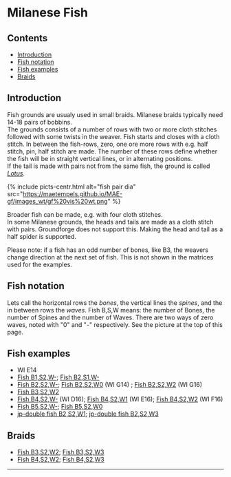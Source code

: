 # Milanese Fish

## Contents
* [Introduction](#introduction)
* [Fish notation](#fish-notation)
* [Fish examples](#fish-examples)
* [Braids](#braids)

## Introduction
Fish grounds are usualy used in small braids. Milanese braids typically need 14-18 pairs of bobbins.    
The grounds consists of a number of rows with two or more cloth stitches followed with some twists in the weaver. Fish starts and closes with a cloth stitch. In between the fish-rows, zero, one ore more rows with e.g. half stitch, pin, half stitch are made. The number of these rows define whether the fish will be in straight vertical lines, or in alternating positions.        
If the tail is made with pairs not from the same fish, the ground is called [_Lotus_][lotus-page].    

{% include picts-centr.html
     alt="fish pair dia"
     src="https://maetempels.github.io/MAE-gf/images_wt/gf%20vis%20wt.png"
%}     

Broader fish can be made, e.g. with four cloth stitches.       
In some Milanese grounds, the heads and tails are made as a cloth stitch with pairs. Groundforge does not support this. Making the head and tail as a half spider is supported.    

Please note: if a fish has an odd number of bones, like B3, the weavers change direction at the next set of fish. This is not shown in the matrices used for the examples.   

## Fish notation
Lets call the horizontal rows the _bones_, the vertical lines the _spines_, and the in between rows the _waves_.
Fish B,S,W means: the number of Bones, the number of Spines and the number of Waves. There are two ways of zero waves, noted with "0" and "-" respectively. See the picture at the top of this page.

## Fish examples
* WI E14   
* [Fish B1,S2,W-][T-12-]; [Fish B2,S1,W-][T-21-]   
* [Fish B2,S2,W-][T-22-]; [Fish B2,S2,W0][T-220] (WI G14) ; [Fish B2,S2,W2][T-222] (WI G16)     
* [Fish B3,S2,W2][T-322]               
* [Fish B4,S2,W-][T-42-] (WI D16); [Fish B4,S2,W1][T-421] (WI E16); [Fish B4,S2,W2][T-422] (WI F16)      
* [Fish B5,S2,W-][T-52-]; [Fish B5,S2,W0][T-520]   
* [jp-double fish B2,S2,W1][TD-221]; [jp-double fish B2,S2,W3][TD-223] 

## Braids
* [Fish B3,S2,W2][Z322]; [Fish B3,S2,W3][Z323]
* [Fish B4,S2,W2][Z422]; [Fish B4,S2,W3][Z423]

***

[lotus-page]: https://maetempels.github.io/MAE-gf/docs/lotus
[ne-spiders-page]: https://maetempels.github.io/MAE-gf/docs/spiders#spiders-with-a-narrow-eye
[fish-gen]: https://maetempels.github.io/MAE-gf/images_wt/mx-fish.png
[fish-build]: https://maetempels.github.io/MAE-gf/images_wt/mx-fish-bld.png

[T-12-]: https://d-bl.github.io/GroundForge/tiles?patchWidth=9&patchHeight=11&m1=rrctctt&d1=ctc&e2=ctc&c2=ctcll&d3=ctc&a3=llctctt&e4=ctcrr&c4=ctc&footside=x-,xz,4-,xw&tile=-5-,0z2,-5-,6v9&headside=-7,YX,-X,VX&footsideStitch=ctc&tileStitch=ctc&headsideStitch=ctc&shiftColsSW=0&shiftRowsSW=4&shiftColsSE=3&shiftRowsSE=4

[T-21-]: https://d-bl.github.io/GroundForge/tiles?patchWidth=8&patchHeight=8&a1=ctc&a2=ctcr&tile=8,1&footsideStitch=ctctt&tileStitch=ctc&headsideStitch=ctctt&shiftColsSW=0&shiftRowsSW=2&shiftColsSE=1&shiftRowsSE=2

[T-22-]: https://d-bl.github.io/GroundForge/tiles?patchWidth=8&patchHeight=8&a1=ctc&a2=ctclll&b2=ctc&a3=ctc&b3=ctcrrr&tile=4-,12,88&footsideStitch=ctctt&tileStitch=ctc&headsideStitch=ctctt&shiftColsSW=0&shiftRowsSW=3&shiftColsSE=2&shiftRowsSE=3

[T-220]: https://d-bl.github.io/GroundForge/tiles?patchWidth=8&patchHeight=8&a1=ctc&a2=ctcll&b2=ctc&a3=ctc&b3=ctcrr&a4=ctctt&tile=5-,12,88,4-&footsideStitch=ctctt&tileStitch=ctc&headsideStitch=ctctt&shiftColsSW=-1&shiftRowsSW=4&shiftColsSE=1&shiftRowsSE=4

[TD-221]: https://d-bl.github.io/GroundForge/tiles?patchWidth=8&patchHeight=13&a1=ctct&b2=ct&a3=ctc&a4=ctcl&b4=ctc&a5=ctc&b5=ctcr&tile=4-,-5,5-,12,88,&footsideStitch=ctctt&tileStitch=ctc&headsideStitch=ctctt&shiftColsSW=0&shiftRowsSW=5&shiftColsSE=2&shiftRowsSE=5

[T-222]: https://d-bl.github.io/GroundForge/tiles?patchWidth=8&patchHeight=13&a1=ctctt&b2=ctctt&a3=ctc&a4=ctcll&b4=ctc&a5=ctc&b5=ctcrr&a6=ctctt&tile=5-,-5,5-,12,88,4-,&footsideStitch=ctctt&tileStitch=ctc&headsideStitch=ctctt&shiftColsSW=-1&shiftRowsSW=6&shiftColsSE=1&shiftRowsSE=6

[TD-223]: https://d-bl.github.io/GroundForge/tiles?patchWidth=8&patchHeight=17&b1=ctct&a2=ctct&b3=ct&a4=ctct&b5=ctc&a6=rctc&b6=ctc&a7=ctcr&b7=ctc&tile=-4,5-,-5,5-,-5,21,88,&footsideStitch=ctctt&tileStitch=ctc&headsideStitch=ctctt&shiftColsSW=0&shiftRowsSW=7&shiftColsSE=2&shiftRowsSE=7

[T-322]: https://d-bl.github.io/GroundForge/tiles?patchWidth=8&patchHeight=17&a1=ctct&b2=ctct&a3=ctc&a4=ctclll&b4=ctc&a5=ctc&b5=ctcrrr&a6=ctclll&b6=ctc&a7=ctct&tile=5-,-5,5-,12,88,11,4-,&footsideStitch=ctctt&tileStitch=ctc&headsideStitch=ctctt&shiftColsSW=-1&shiftRowsSW=7&shiftColsSE=1&shiftRowsSE=7

[T-42-]: https://d-bl.github.io/GroundForge/tiles?patchWidth=10&patchHeight=12&a1=ctc&a2=ctcll&b2=ctc&a3=ctc&b3=ctcrr&a4=ctcll&b4=ctc&a5=ctc&b5=ctcrr&tile=4-,12,88,11,88,&footsideStitch=ctctt&tileStitch=ctc&headsideStitch=ctctt&shiftColsSW=0&shiftRowsSW=5&shiftColsSE=2&shiftRowsSE=5

[T-421]: https://d-bl.github.io/GroundForge/tiles?patchWidth=10&patchHeight=16&a1=ctct&b2=ctc&a3=ctc&b3=ctcll&a4=ctcrr&b4=ctc&a5=ctc&b5=ctcll&a6=ctcrr&b6=ctc&b7=ctct&tile=5-,-5,21,88,11,88,-4,&footsideStitch=ctctt&tileStitch=ctc&headsideStitch=ctctt&shiftColsSW=0&shiftRowsSW=7&shiftColsSE=2&shiftRowsSE=7

[T-422]: https://d-bl.github.io/GroundForge/tiles?patchWidth=10&patchHeight=16&a1=ctct&b2=ctct&a3=ctc&a4=ctcll&b4=ctc&a5=ctc&b5=ctcrr&a6=ctcll&b6=ctc&a7=ctc&b7=ctcrr&a8=ctct&tile=5-,-5,5-,12,88,11,88,4-,&footsideStitch=ctctt&tileStitch=ctc&headsideStitch=ctctt&shiftColsSW=-1&shiftRowsSW=8&shiftColsSE=1&shiftRowsSE=8

[T-52-]: https://d-bl.github.io/GroundForge/tiles?patchWidth=10&patchHeight=14&a1=ctc&a2=ctcll&b2=ctc&a3=ctc&b3=ctcrr&a4=ctcll&b4=ctc&a5=ctc&b5=ctcrr&a6=ctcll&b6=ctc&tile=4-,12,88,11,88,11,&footsideStitch=ctctt&tileStitch=ctc&headsideStitch=ctctt&shiftColsSW=0&shiftRowsSW=6&shiftColsSE=2&shiftRowsSE=6

[T-520]: https://d-bl.github.io/GroundForge/tiles?patchWidth=10&patchHeight=14&a1=ctc&a2=ctcll&b2=ctc&a3=ctc&b3=ctcrr&a4=ctcll&b4=ctc&a5=ctc&b5=ctcrr&a6=ctcll&b6=ctc&a7=ctct&tile=5-,12,88,11,88,11,4-,&footsideStitch=ctctt&tileStitch=ctc&headsideStitch=ctctt&shiftColsSW=-1&shiftRowsSW=7&shiftColsSE=1&shiftRowsSE=7

[Z422]: https://d-bl.github.io/GroundForge/tiles?patchWidth=5&patchHeight=22&g1=ctt&c1=ctt&a1=ctctt&h2=ctctt&b2=ctc&g3=ctc&c3=ctc&b3=ctcll&g4=ctcrr&c4=ctcrr&b4=ctc&a4=ctctt&h5=ctctt&g5=ctc&c5=ctc&b5=ctcll&g6=ctcrr&c6=ctcrr&b6=ctc&a6=ctctt&h7=ctctt&b7=ctctt&g8=ctt&c8=ctt&a8=ctctt&h10=ctctt&a10=ctctr&g11=ctcll&g12=ctcrr&a12=rrctctt&h13=ctctt&g13=ctcll&a14=rrctctt&g15=ctctt&a15=rrctctt&h16=ctctt&footside=4,x,x,4,x,4,x,4,x,4,x,4,x,4,4,x&tile=-5,5-,12,88,11,88,4-,-5,&headside=5x,-7,5x,8x,17,8x,-7,5x,xx,w7,4x,8x,17,xx,7x,-7&footsideStitch=ctctt&tileStitch=ctc&headsideStitch=ctctt&shiftColsSW=-1&shiftRowsSW=8&shiftColsSE=1&shiftRowsSE=8

[Z423]: https://d-bl.github.io/GroundForge/tiles?patchWidth=6&patchHeight=22&i1=ctctt&c1=ctctt&a1=ctctt&b2=ctctt&c3=ctctt&a3=ctctt&i4=ctctt&b4=ctc&c5=ctcl&b5=ctcll&c6=ctcrr&b6=ctcr&a6=ctctt&i7=ctctt&c7=ctcl&b7=ctcll&i8=ctctt&c8=ctcrr&b8=ctcr&a8=ctctt&b9=ctctt&a10=ctctt&i11=ctctt&a12=ctctt&i13=ctctt&a15=ctctt&i16=ctctt&i17=ctctt&a17=ctctt&footside=4,x,4,x,x,4,x,4,x,4,x,4,x,x,4,x,4,x&tile=-5,5-,-5,5-,12,88,11,88,4-,-5,&headside=v8,yx,-x,w8,yx,vx,z7,v8,yx,vx,z7,-x,w8,yx,vx,z7,v8,yx,,&footsideStitch=ctctt&tileStitch=ctc&headsideStitch=ctctt&shiftColsSW=0&shiftRowsSW=9&shiftColsSE=2&shiftRowsSE=9

[Z322]: https://d-bl.github.io/GroundForge/tiles?patchWidth=5&patchHeight=22&h1=ctctt&d1=ctctctt&a1=ctctt&i2=ctctt&c2=ctctc&h3=ctc&d3=ctc&c3=ctcll&h4=ctcrr&d4=ctcrr&c4=ctc&a4=ctcttt&i5=ctctt&h5=ctc&d5=ctc&c5=ctcll&c6=ctctctt&a6=ctctt&i7=ctctt&d7=ctctctt&b7=ctctctt&c8=ctctctt&a8=ctctt&d9=ctctc&b9=ctctctt&h10=ctcrr&d10=ctc&c10=ctcrr&a10=ctctt&i11=ctctt&h11=ctcll&d11=ctcll&c11=ctc&d12=ctc&c12=ctcrr&a12=rrctctt&h13=ctctt&d13=ctctctt&i14=ctctt&c14=ctctctt&footside=4v,x-,xz,4v,xz,4-,x5,4-,x5,4v,xz,4v,xy,xz,&tile=-5,5-,12,88,11,4-,-5,5-,-5,98,11,88,-4,5-&headside=5x,-7,5x,8x,17,vx,z7,-x,wx,8x,17,xx,7x,-7,&footsideStitch=ctctt&tileStitch=ctc&headsideStitch=ctctt&shiftColsSW=0&shiftRowsSW=14&shiftColsSE=2&shiftRowsSE=14

[Z323]: https://d-bl.github.io/GroundForge/tiles?patchWidth=5&patchHeight=22&h1=ct&d1=ct&a1=ctctl&i2=ctctr&c2=ct&h3=ct&d3=ct&a3=ctctl&i4=ctctt&c4=ctc&h5=ctc&d5=ctc&c5=ctcll&h6=ctcrr&d6=ctcrr&c6=ctc&a6=ctctt&i7=ctctt&h7=ctc&d7=ctc&c7=ctcll&c8=ctct&a8=ctctl&i9=ctctr&d9=ct&b9=ct&c10=ct&a10=ctctl&i11=ctctr&d11=ct&b11=ct&c12=ctc&a12=ctctt&h13=ctcrr&d13=ctcrr&c13=ctc&i14=ctctt&h14=ctc&d14=ctc&c14=ctcll&h15=ctcrr&d15=ctcrr&c15=ctc&a15=ctctt&i16=ctctr&c16=ctct&footside=4v,xz,4v,x-,xz,4v,xz,4-,x5,4-,x5,4-,xw,xz,4v,xz&tile=-5,5-,-5,5-,12,88,11,4-,-5,5-,-5,5-,89,11,88,4-&headside=5x,-7,5x,-7,5x,8x,17,vx,z7,vx,z7,-x,9x,17,8x,-7&footsideStitch=ctctt&tileStitch=ctc&headsideStitch=ctctt&shiftColsSW=0&shiftRowsSW=16&shiftColsSE=2&shiftRowsSE=16



